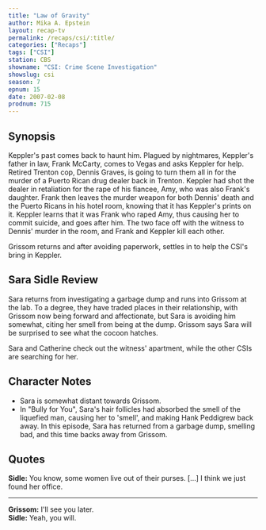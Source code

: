 ```yaml
---
title: "Law of Gravity"
author: Mika A. Epstein
layout: recap-tv
permalink: /recaps/csi/:title/
categories: ["Recaps"]
tags: ["CSI"]
station: CBS
showname: "CSI: Crime Scene Investigation"
showslug: csi
season: 7
epnum: 15
date: 2007-02-08
prodnum: 715  
---
```


## Synopsis

Keppler's past comes back to haunt him. Plagued by nightmares, Keppler's father in law, Frank McCarty, comes to Vegas and asks Keppler for help. Retired Trenton cop, Dennis Graves, is going to turn them all in for the murder of a Puerto Rican drug dealer back in Trenton. Keppler had shot the dealer in retaliation for the rape of his fiancee, Amy, who was also Frank's daughter. Frank then leaves the murder weapon for both Dennis' death and the Puerto Ricans in his hotel room, knowing that it has Keppler's prints on it. Keppler learns that it was Frank who raped Amy, thus causing her to commit suicide, and goes after him. The two face off with the witness to Dennis' murder in the room, and Frank and Keppler kill each other.

Grissom returns and after avoiding paperwork, settles in to help the CSI's bring in Keppler.

## Sara Sidle Review

Sara returns from investigating a garbage dump and runs into Grissom at the lab. To a degree, they have traded places in their relationship, with Grissom now being forward and affectionate, but Sara is avoiding him somewhat, citing her smell from being at the dump. Grissom says Sara will be surprised to see what the cocoon hatches.

Sara and Catherine check out the witness' apartment, while the other CSIs are searching for her.

## Character Notes

* Sara is somewhat distant towards Grissom.  
* In "Bully for You", Sara's hair follicles had absorbed the smell of the liquefied man, causing her to 'smell', and making Hank Peddigrew back away. In this episode, Sara has returned from a garbage dump, smelling bad, and this time backs away from Grissom.

## Quotes

**Sidle:** You know, some women live out of their purses. [...] I think we just found her office.  

- - -

**Grissom:** I'll see you later.  
**Sidle:** Yeah, you will.